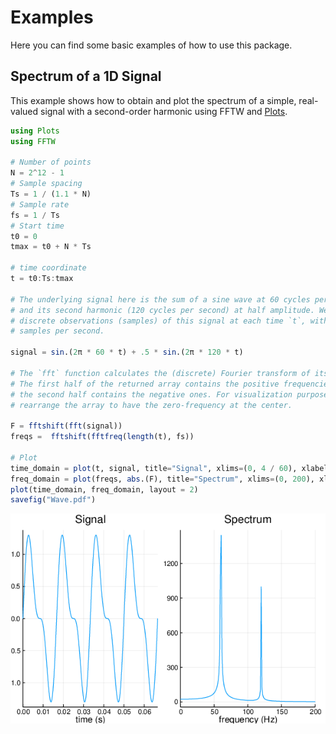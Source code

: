 # Examples

Here you can find some basic examples of how to use this package.


## Spectrum of a 1D Signal

This example shows how to obtain and plot the spectrum of a simple, real-valued signal with a second-order harmonic using FFTW and [Plots](https://github.com/JuliaPlots/Plots.jl).

```julia
using Plots
using FFTW

# Number of points
N = 2^12 - 1
# Sample spacing
Ts = 1 / (1.1 * N)
# Sample rate
fs = 1 / Ts
# Start time
t0 = 0
tmax = t0 + N * Ts

# time coordinate
t = t0:Ts:tmax

# The underlying signal here is the sum of a sine wave at 60 cycles per second
# and its second harmonic (120 cycles per second) at half amplitude. We have
# discrete observations (samples) of this signal at each time `t`, with `fs`
# samples per second.

signal = sin.(2π * 60 * t) + .5 * sin.(2π * 120 * t)

# The `fft` function calculates the (discrete) Fourier transform of its input.
# The first half of the returned array contains the positive frequencies, while
# the second half contains the negative ones. For visualization purposes, we
# rearrange the array to have the zero-frequency at the center.

F = fftshift(fft(signal))
freqs =  fftshift(fftfreq(length(t), fs))

# Plot
time_domain = plot(t, signal, title="Signal", xlims=(0, 4 / 60), xlabel="time (s)", label="")
freq_domain = plot(freqs, abs.(F), title="Spectrum", xlims=(0, 200), xlabel="frequency (Hz)", label="")
plot(time_domain, freq_domain, layout = 2)
savefig("Wave.pdf")
```

![](img/1D60Hz.png)
